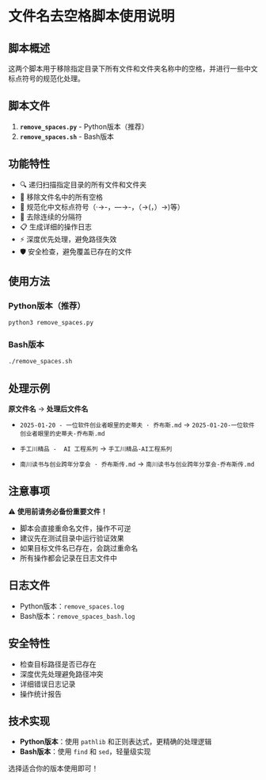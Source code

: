 # 文件名去空格脚本使用说明

## 脚本概述

这两个脚本用于移除指定目录下所有文件和文件夹名称中的空格，并进行一些中文标点符号的规范化处理。

## 脚本文件

1. **`remove_spaces.py`** - Python版本（推荐）
2. **`remove_spaces.sh`** - Bash版本

## 功能特性

- 🔍 递归扫描指定目录的所有文件和文件夹
- 🧹 移除文件名中的所有空格
- 📝 规范化中文标点符号（·→-，—→-，（→(，）→)等）
- 🔄 去除连续的分隔符
- 📋 生成详细的操作日志
- ⚡ 深度优先处理，避免路径失效
- 🛡️ 安全检查，避免覆盖已存在的文件

## 使用方法

### Python版本（推荐）
```bash
python3 remove_spaces.py
```

### Bash版本
```bash
./remove_spaces.sh
```

## 处理示例

**原文件名** → **处理后文件名**

- `2025-01-20 - 一位软件创业者眼里的史蒂夫 · 乔布斯.md` 
  → `2025-01-20-一位软件创业者眼里的史蒂夫-乔布斯.md`

- `手工川精品 -  AI 工程系列` 
  → `手工川精品-AI工程系列`

- `南川读书与创业跨年分享会 · 乔布斯传.md` 
  → `南川读书与创业跨年分享会-乔布斯传.md`

## 注意事项

⚠️ **使用前请务必备份重要文件！**

- 脚本会直接重命名文件，操作不可逆
- 建议先在测试目录中运行验证效果
- 如果目标文件名已存在，会跳过重命名
- 所有操作都会记录在日志文件中

## 日志文件

- Python版本：`remove_spaces.log`
- Bash版本：`remove_spaces_bash.log`

## 安全特性

- 检查目标路径是否已存在
- 深度优先处理避免路径冲突
- 详细错误日志记录
- 操作统计报告

## 技术实现

- **Python版本**：使用 `pathlib` 和正则表达式，更精确的处理逻辑
- **Bash版本**：使用 `find` 和 `sed`，轻量级实现

选择适合你的版本使用即可！

